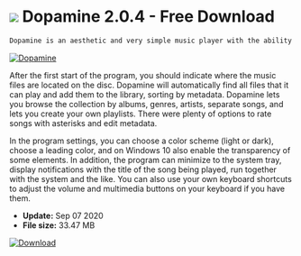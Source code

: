 # ![](https://cdn.softexe.net/static/icon/c/dopamine-10088.png) Dopamine 2.0.4 - Free Download

```sh
Dopamine is an aesthetic and very simple music player with the ability to manage a song library. The program will handle WAV, MP3, OGG, FLAC, WMA and M4A / AAC files.
```
[![Dopamine](https://gallery.dpcdn.pl/imgc/Tools/69168/g_-_420x350_1.5_-_x20160704133834_0.png)](https://softexe.net/win/multimedia/audio-video-players/dopamine:pRRhh.html)

After the first start of the program, you should indicate where the music files are located on the disc. Dopamine will automatically find all files that it can play and add them to the library, sorting by metadata. Dopamine lets you browse the collection by albums, genres, artists, separate songs, and lets you create your own playlists. There were plenty of options to rate songs with asterisks and edit metadata. 
 
 
 In the program settings, you can choose a color scheme (light or dark), choose a leading color, and on Windows 10 also enable the transparency of some elements. In addition, the program can minimize to the system tray, display notifications with the title of the song being played, run together with the system and the like. You can also use your own keyboard shortcuts to adjust the volume and multimedia buttons on your keyboard if you have them.


- **Update:** Sep 07 2020
- **File size:** 33.47 MB

[![Download](https://cdn.softexe.net/static/img/download.png)](https://softexe.net/win/multimedia/audio-video-players/dopamine:pRRhh.html)

